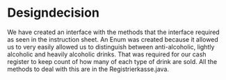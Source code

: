 # Designdecision #

We have created an interface with the methods that the interface required as seen in the instruction sheet. An Enum was created because it allowed us to very easily allowed us to distinguish between anti-alcoholic, lightly alcoholic and heavily alcoholic drinks. That was required for our cash register to keep count of how many of each type of drink are sold. All the methods to deal with this are in the Registrierkasse.java. 